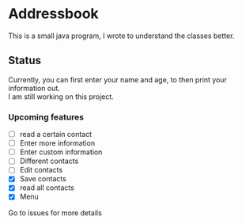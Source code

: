 # Addressbook
This is a small java program, I wrote to understand the classes better.

## Status
Currently, you can first enter your name and age, to then print your information out.\
I am still working on this project.

### Upcoming features

- [ ] read a certain contact
- [ ] Enter more information
- [ ] Enter custom information
- [ ] Different contacts
- [ ] Edit contacts
- [x] Save contacts
- [x] read all contacts
- [x] Menu

Go to issues for more details
